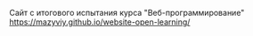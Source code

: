Сайт с итогового испытания курса "Веб-программирование"<br>
https://mazyviy.github.io/website-open-learning/
